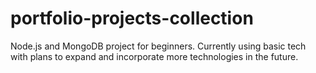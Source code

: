 # portfolio-projects-collection
Node.js and MongoDB project for beginners. Currently using basic tech with plans to expand and incorporate more technologies in the future.
